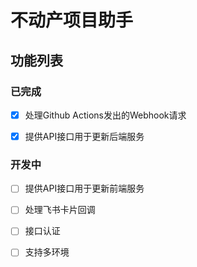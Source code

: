 # 不动产项目助手

## 功能列表

### 已完成

- [x] 处理Github Actions发出的Webhook请求

- [x] 提供API接口用于更新后端服务

### 开发中

- [ ] 提供API接口用于更新前端服务

- [ ] 处理飞书卡片回调

- [ ] 接口认证

- [ ] 支持多环境
